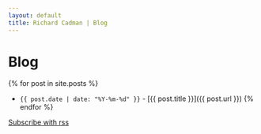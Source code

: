 ```yaml
---
layout: default
title: Richard Cadman | Blog
---
```


# Blog

{% for post in site.posts %}
- `{{ post.date | date: "%Y-%m-%d" }}` - [{{ post.title }}]({{ post.url }}) {% endfor %}

[Subscribe with rss](/feed.xml)
